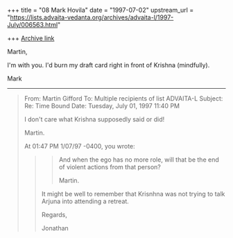 +++
title = "08 Mark Hovila"
date = "1997-07-02"
upstream_url = "https://lists.advaita-vedanta.org/archives/advaita-l/1997-July/006563.html"

+++
[Archive link](https://lists.advaita-vedanta.org/archives/advaita-l/1997-July/006563.html)

Martin,

I'm with you.  I'd burn my draft card right in front of Krishna
(mindfully).

Mark

----------
> From: Martin Gifford <marting at NSWCC.ORG.AU>
> To: Multiple recipients of list ADVAITA-L <ADVAITA-L at TAMU.EDU>
> Subject: Re: Time Bound
> Date: Tuesday, July 01, 1997 11:40 PM
>
> I don't care what Krishna supposedly said or did!
>
> Martin.
>
> At 01:47 PM 1/07/97 -0400, you wrote:
> >>
> >> And when the ego has no more role, will that be the end of violent
> >actions
> >> from that person?
> >>
> >> Martin.
> >
> >
> >It might be well to remember that Krisnhna was not trying to talk Arjuna
> >into attending a retreat.
> >
> >
> >Regards,
> >
> >Jonathan
> >
> >

